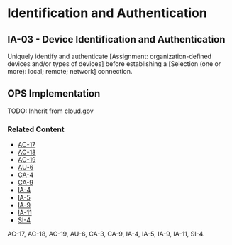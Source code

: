 # Identification and Authentication
## IA-03 - Device Identification and Authentication

Uniquely identify and authenticate [Assignment: organization-defined devices and/or types of devices] before establishing a [Selection (one or more): local; remote; network] connection.

## OPS Implementation

TODO: Inherit from cloud.gov

### Related Content

* [AC-17](ac-17/index.md)
* [AC-18](ac-18/index.md)
* [AC-19](ac-19/index.md)
* [AU-6](au-06/index.md)
* [CA-4](ca-03/index.md)
* [CA-9](ca-09/index.md)
* [IA-4](ia-04/index.md)
* [IA-5](ia-05/index.md)
* [IA-9](ia-09/index.md)
* [IA-11](ia-11/index.md)
* [SI-4](si-4/index.md)

AC-17, AC-18, AC-19, AU-6, CA-3, CA-9, IA-4, IA-5, IA-9, IA-11, SI-4.
